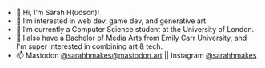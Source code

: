 - 👋 Hi, I’m Sarah H(udson)!
- 👀 I’m interested in web dev, game dev, and generative art.
- 🌱 I’m currently a Computer Science student at the University of London.
- 🎨 I also have a Bachelor of Media Arts from Emily Carr University, and I'm super interested in combining art & tech.
- 📫 Mastodon [@sarahhmakes@mastodon.art](https://mastodon.art/@sarahhmakes) || Instagram [@sarahhmakes](http://instagram.com/sarahhmakes)

<!---
sarahhcodes/sarahhcodes is a ✨ special ✨ repository because its `README.md` (this file) appears on your GitHub profile.
You can click the Preview link to take a look at your changes.
--->
